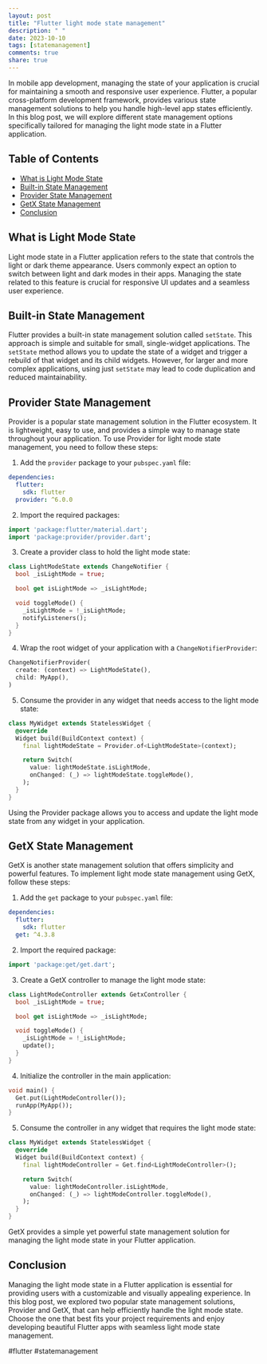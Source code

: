 ```yaml
---
layout: post
title: "Flutter light mode state management"
description: " "
date: 2023-10-10
tags: [statemanagement]
comments: true
share: true
---
```


In mobile app development, managing the state of your application is crucial for maintaining a smooth and responsive user experience. Flutter, a popular cross-platform development framework, provides various state management solutions to help you handle high-level app states efficiently. In this blog post, we will explore different state management options specifically tailored for managing the light mode state in a Flutter application.

## Table of Contents
- [What is Light Mode State](#what-is-light-mode-state)
- [Built-in State Management](#built-in-state-management)
- [Provider State Management](#provider-state-management)
- [GetX State Management](#getx-state-management)
- [Conclusion](#conclusion)

## What is Light Mode State

Light mode state in a Flutter application refers to the state that controls the light or dark theme appearance. Users commonly expect an option to switch between light and dark modes in their apps. Managing the state related to this feature is crucial for responsive UI updates and a seamless user experience.

## Built-in State Management

Flutter provides a built-in state management solution called `setState`. This approach is simple and suitable for small, single-widget applications. The `setState` method allows you to update the state of a widget and trigger a rebuild of that widget and its child widgets. However, for larger and more complex applications, using just `setState` may lead to code duplication and reduced maintainability.

## Provider State Management

Provider is a popular state management solution in the Flutter ecosystem. It is lightweight, easy to use, and provides a simple way to manage state throughout your application. To use Provider for light mode state management, you need to follow these steps:

1. Add the `provider` package to your `pubspec.yaml` file:

```yaml
dependencies:
  flutter:
    sdk: flutter
  provider: ^6.0.0

```

2. Import the required packages:

```dart
import 'package:flutter/material.dart';
import 'package:provider/provider.dart';
```

3. Create a provider class to hold the light mode state:

```dart
class LightModeState extends ChangeNotifier {
  bool _isLightMode = true;

  bool get isLightMode => _isLightMode;

  void toggleMode() {
    _isLightMode = !_isLightMode;
    notifyListeners();
  }
}
```

4. Wrap the root widget of your application with a `ChangeNotifierProvider`:

```dart
ChangeNotifierProvider(
  create: (context) => LightModeState(),
  child: MyApp(),
)
```

5. Consume the provider in any widget that needs access to the light mode state:

```dart
class MyWidget extends StatelessWidget {
  @override
  Widget build(BuildContext context) {
    final lightModeState = Provider.of<LightModeState>(context);

    return Switch(
      value: lightModeState.isLightMode,
      onChanged: (_) => lightModeState.toggleMode(),
    );
  }
}
```

Using the Provider package allows you to access and update the light mode state from any widget in your application.

## GetX State Management

GetX is another state management solution that offers simplicity and powerful features. To implement light mode state management using GetX, follow these steps:

1. Add the `get` package to your `pubspec.yaml` file:

```yaml
dependencies:
  flutter:
    sdk: flutter
  get: ^4.3.8
```

2. Import the required package:

```dart
import 'package:get/get.dart';
```

3. Create a GetX controller to manage the light mode state:

```dart
class LightModeController extends GetxController {
  bool _isLightMode = true;

  bool get isLightMode => _isLightMode;

  void toggleMode() {
    _isLightMode = !_isLightMode;
    update();
  }
}
```

4. Initialize the controller in the main application:

```dart
void main() {
  Get.put(LightModeController());
  runApp(MyApp());
}
```

5. Consume the controller in any widget that requires the light mode state:

```dart
class MyWidget extends StatelessWidget {
  @override
  Widget build(BuildContext context) {
    final lightModeController = Get.find<LightModeController>();

    return Switch(
      value: lightModeController.isLightMode,
      onChanged: (_) => lightModeController.toggleMode(),
    );
  }
}
```

GetX provides a simple yet powerful state management solution for managing the light mode state in your Flutter application.

## Conclusion

Managing the light mode state in a Flutter application is essential for providing users with a customizable and visually appealing experience. In this blog post, we explored two popular state management solutions, Provider and GetX, that can help efficiently handle the light mode state. Choose the one that best fits your project requirements and enjoy developing beautiful Flutter apps with seamless light mode state management.

#flutter #statemanagement